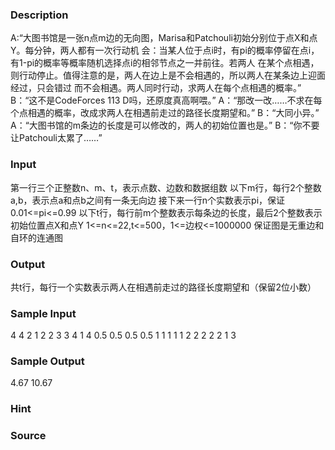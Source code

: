 
### Description
A:“大图书馆是一张n点m边的无向图，Marisa和Patchouli初始分别位于点X和点Y。每分钟，两人都有一次行动机
会：当某人位于点i时，有pi的概率停留在点i，有1-pi的概率等概率随机选择点i的相邻节点之一并前往。若两人
在某个点相遇，则行动停止。值得注意的是，两人在边上是不会相遇的，所以两人在某条边上迎面经过，只会错过
而不会相遇。两人同时行动，求两人在每个点相遇的概率。”
B：“这不是CodeForces 113 D吗，还原度真高啊喂。”
A：“那改一改……不求在每个点相遇的概率，改成求两人在相遇前走过的路径长度期望和。”
B：“大同小异。”
A：“大图书馆的m条边的长度是可以修改的，两人的初始位置也是。”
B：“你不要让Patchouli太累了……”
### Input
第一行三个正整数n、m、t，表示点数、边数和数据组数
以下m行，每行2个整数a,b，表示点a和点b之间有一条无向边
接下来一行n个实数表示pi，保证0.01<=pi<=0.99
以下t行，每行前m个整数表示每条边的长度，最后2个整数表示初始位置点X和点Y
1<=n<=22,t<=500，1<=边权<=1000000
保证图是无重边和自环的连通图

### Output

共t行，每行一个实数表示两人在相遇前走过的路径长度期望和（保留2位小数）

### Sample Input
4 4 2
1 2
2 3
3 4
1 4
0.5 0.5 0.5 0.5
1 1 1 1 1 2
2 2 2 2 1 3
### Sample Output
4.67
10.67
### Hint

### Source
